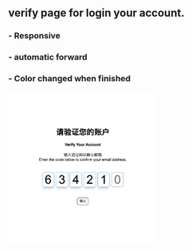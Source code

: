 ## verify page for login your account.

### - Responsive
### - automatic forward
### - Color changed when finished

<img src="screen_shot.png" width="300">
